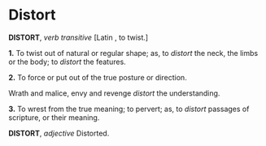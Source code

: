 # Distort

**DISTORT**, _verb transitive_ \[Latin , to twist.\]

**1.** To twist out of natural or regular shape; as, to _distort_ the neck, the limbs or the body; to _distort_ the features.

**2.** To force or put out of the true posture or direction.

Wrath and malice, envy and revenge _distort_ the understanding.

**3.** To wrest from the true meaning; to pervert; as, to _distort_ passages of scripture, or their meaning.

**DISTORT**, _adjective_ Distorted.